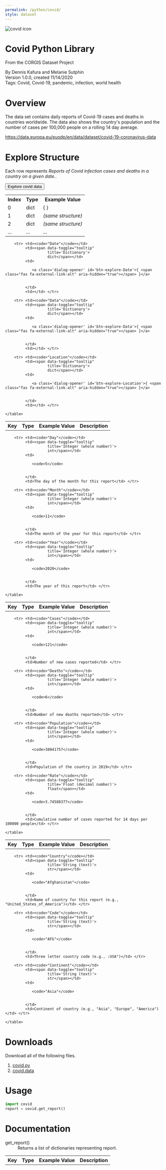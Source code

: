 ```yaml
---
permalink: /python/covid/
style: dataset
---
```




<img class="img-thumbnail float-right"
     src="/images/datasets/covid-corgis-image.png"
     alt="covid icon"
     role="presentation">

# Covid Python Library

<p class='lead'>From the CORGIS Dataset Project</p>

<span class='text-muted'>By Dennis Kafura and Melanie Sutphin</span><br>
<span class='text-muted'>Version 1.0.0, created 11/14/2020</span><br>
<span class='text-muted'>Tags: Covid, Covid-19, pandemic, infection, world health</span>

# Overview

The data set contains daily reports of Covid-19 cases and deaths in countries worldwide. The data also shows the country's population and the number of cases per 100,000 people on a rolling 14 day average. 


<https://data.europa.eu/euodp/en/data/dataset/covid-19-coronavirus-data>




# Explore Structure

Each row represents *Reports of Covid infection cases and deaths in a country on a given date.*.



<button type='button'
        class='btn btn-info'
        id='btn-explore'>Explore covid data</button>

<script>
$(document).ready(function() {
    $("#btn-explore").click(function() {
        $( "#explore" ).dialog("open")
                       .css({'max-height':"400px", overflow:"auto"});
        $('.ui-dialog :button').blur();
    });
});
</script>

<div id='explore' title='List'>
    <table class='table table-condensed table-striped table-bordered' >
        <tr> <th>Index</th> <th>Type</th> <th>Example Value</th></tr>
        <tr> <td>0</td>
             <td>dict</td>
             <td><a class='dialog-opener' id='btn-explore-'>{ <span class="fas fa-external-link-alt" aria-hidden="true"></span> }</a></td>
        </tr>
        <tr> <td>1</td> <td>dict</td> <td><em>(same structure)</em></td></tr>
        <tr> <td>2</td> <td>dict</td> <td><em>(same structure)</em></td></tr>
        <tr> <td>...</td> <td>...</td> <td>...</td></tr>
    </table>
</div>

<script>
$(document).ready(function() {
    $( "#explore" ).dialog({
      autoOpen: false,
      width: 'auto',
      create: function (event, ui) {
        // Set max-width
        $(this).parent().css("maxWidth", "600px");
      }
    });
    $("#btn-explore-").click(function() {
        $( "#explore-" ).dialog("open").css({'max-height':"400px", overflow:"auto"});
        $('.ui-dialog :button').blur();
    });
});
</script>


<div id='explore-' title='Dictionary (3 keys)'>
    <table class='table table-sm table-striped table-bordered' >
        <tr> <th>Key</th> <th>Type</th> <th>Example Value</th> <th>Description</th></tr>
        
        <tr> <td><code>"Date"</code></td>
             <td><span data-toggle="tooltip"
                       title='Dictionary'>
                       dict</span></td> 
             <td>
             
                <a class='dialog-opener' id='btn-explore-Date'>{ <span class="fas fa-external-link-alt" aria-hidden="true"></span> }</a>
             
                
             </td> 
             <td></td> </tr>
        
        <tr> <td><code>"Data"</code></td>
             <td><span data-toggle="tooltip"
                       title='Dictionary'>
                       dict</span></td> 
             <td>
             
                <a class='dialog-opener' id='btn-explore-Data'>{ <span class="fas fa-external-link-alt" aria-hidden="true"></span> }</a>
             
                
             </td> 
             <td></td> </tr>
        
        <tr> <td><code>"Location"</code></td>
             <td><span data-toggle="tooltip"
                       title='Dictionary'>
                       dict</span></td> 
             <td>
             
                <a class='dialog-opener' id='btn-explore-Location'>{ <span class="fas fa-external-link-alt" aria-hidden="true"></span> }</a>
             
                
             </td> 
             <td></td> </tr>
        
    </table>
</div>

    

    

    

<script>
$(document).ready(function() {
    $( "#explore-" ).dialog({
      autoOpen: false,
      width: 'auto',
      create: function (event, ui) {
        // Set max-width
        $(this).parent().css("maxWidth", "600px");
      }
    });
    
    $("#btn-explore-Date").click(function() {
        $( "#explore-Date" ).dialog("open").css({'max-height':"400px", overflow:"auto"});;
        $('.ui-dialog :button').blur();
    });
        
    
    $("#btn-explore-Data").click(function() {
        $( "#explore-Data" ).dialog("open").css({'max-height':"400px", overflow:"auto"});;
        $('.ui-dialog :button').blur();
    });
        
    
    $("#btn-explore-Location").click(function() {
        $( "#explore-Location" ).dialog("open").css({'max-height':"400px", overflow:"auto"});;
        $('.ui-dialog :button').blur();
    });
        
    
});
</script>

<div id='explore-Date' title='Dictionary (3 keys)'>
    <table class='table table-sm table-striped table-bordered' >
        <tr> <th>Key</th> <th>Type</th> <th>Example Value</th> <th>Description</th></tr>
        
        <tr> <td><code>"Day"</code></td>
             <td><span data-toggle="tooltip"
                       title='Integer (whole number)'>
                       int</span></td> 
             <td>
             
                <code>5</code>
             
                
             </td> 
             <td>The day of the month for this report</td> </tr>
        
        <tr> <td><code>"Month"</code></td>
             <td><span data-toggle="tooltip"
                       title='Integer (whole number)'>
                       int</span></td> 
             <td>
             
                <code>11</code>
             
                
             </td> 
             <td>The month of the year for this report</td> </tr>
        
        <tr> <td><code>"Year"</code></td>
             <td><span data-toggle="tooltip"
                       title='Integer (whole number)'>
                       int</span></td> 
             <td>
             
                <code>2020</code>
             
                
             </td> 
             <td>The year of this report</td> </tr>
        
    </table>
</div>

    

    

    

<script>
$(document).ready(function() {
    $( "#explore-Date" ).dialog({
      autoOpen: false,
      width: 'auto',
      create: function (event, ui) {
        // Set max-width
        $(this).parent().css("maxWidth", "600px");
      }
    });
    
    $("#btn-explore-Date-Day").click(function() {
        $( "#explore-Date-Day" ).dialog("open").css({'max-height':"400px", overflow:"auto"});;
        $('.ui-dialog :button').blur();
    });
        
    
    $("#btn-explore-Date-Month").click(function() {
        $( "#explore-Date-Month" ).dialog("open").css({'max-height':"400px", overflow:"auto"});;
        $('.ui-dialog :button').blur();
    });
        
    
    $("#btn-explore-Date-Year").click(function() {
        $( "#explore-Date-Year" ).dialog("open").css({'max-height':"400px", overflow:"auto"});;
        $('.ui-dialog :button').blur();
    });
        
    
});
</script>

<div id='explore-Data' title='Dictionary (4 keys)'>
    <table class='table table-sm table-striped table-bordered' >
        <tr> <th>Key</th> <th>Type</th> <th>Example Value</th> <th>Description</th></tr>
        
        <tr> <td><code>"Cases"</code></td>
             <td><span data-toggle="tooltip"
                       title='Integer (whole number)'>
                       int</span></td> 
             <td>
             
                <code>121</code>
             
                
             </td> 
             <td>Number of new cases reported</td> </tr>
        
        <tr> <td><code>"Deaths"</code></td>
             <td><span data-toggle="tooltip"
                       title='Integer (whole number)'>
                       int</span></td> 
             <td>
             
                <code>6</code>
             
                
             </td> 
             <td>Number of new deaths reported</td> </tr>
        
        <tr> <td><code>"Population"</code></td>
             <td><span data-toggle="tooltip"
                       title='Integer (whole number)'>
                       int</span></td> 
             <td>
             
                <code>38041757</code>
             
                
             </td> 
             <td>Population of the country in 2019</td> </tr>
        
        <tr> <td><code>"Rate"</code></td>
             <td><span data-toggle="tooltip"
                       title='Float (decimal number)'>
                       float</span></td> 
             <td>
             
                <code>3.74588377</code>
             
                
             </td> 
             <td>Cumulative number of cases reported for 14 days per 100000 people</td> </tr>
        
    </table>
</div>

    

    

    

    

<script>
$(document).ready(function() {
    $( "#explore-Data" ).dialog({
      autoOpen: false,
      width: 'auto',
      create: function (event, ui) {
        // Set max-width
        $(this).parent().css("maxWidth", "600px");
      }
    });
    
    $("#btn-explore-Data-Cases").click(function() {
        $( "#explore-Data-Cases" ).dialog("open").css({'max-height':"400px", overflow:"auto"});;
        $('.ui-dialog :button').blur();
    });
        
    
    $("#btn-explore-Data-Deaths").click(function() {
        $( "#explore-Data-Deaths" ).dialog("open").css({'max-height':"400px", overflow:"auto"});;
        $('.ui-dialog :button').blur();
    });
        
    
    $("#btn-explore-Data-Population").click(function() {
        $( "#explore-Data-Population" ).dialog("open").css({'max-height':"400px", overflow:"auto"});;
        $('.ui-dialog :button').blur();
    });
        
    
    $("#btn-explore-Data-Rate").click(function() {
        $( "#explore-Data-Rate" ).dialog("open").css({'max-height':"400px", overflow:"auto"});;
        $('.ui-dialog :button').blur();
    });
        
    
});
</script>

<div id='explore-Location' title='Dictionary (3 keys)'>
    <table class='table table-sm table-striped table-bordered' >
        <tr> <th>Key</th> <th>Type</th> <th>Example Value</th> <th>Description</th></tr>
        
        <tr> <td><code>"Country"</code></td>
             <td><span data-toggle="tooltip"
                       title='String (text)'>
                       str</span></td> 
             <td>
             
                <code>"Afghanistan"</code>
             
                
             </td> 
             <td>Name of country for this report (e.g., "United_States_of_America")</td> </tr>
        
        <tr> <td><code>"Code"</code></td>
             <td><span data-toggle="tooltip"
                       title='String (text)'>
                       str</span></td> 
             <td>
             
                <code>"AFG"</code>
             
                
             </td> 
             <td>Three letter country code (e.g., :USA")</td> </tr>
        
        <tr> <td><code>"Continent"</code></td>
             <td><span data-toggle="tooltip"
                       title='String (text)'>
                       str</span></td> 
             <td>
             
                <code>"Asia"</code>
             
                
             </td> 
             <td>Continent of country (e.g., "Asia", "Europe", "America")</td> </tr>
        
    </table>
</div>

    

    

    

<script>
$(document).ready(function() {
    $( "#explore-Location" ).dialog({
      autoOpen: false,
      width: 'auto',
      create: function (event, ui) {
        // Set max-width
        $(this).parent().css("maxWidth", "600px");
      }
    });
    
    $("#btn-explore-Location-Country").click(function() {
        $( "#explore-Location-Country" ).dialog("open").css({'max-height':"400px", overflow:"auto"});;
        $('.ui-dialog :button').blur();
    });
        
    
    $("#btn-explore-Location-Code").click(function() {
        $( "#explore-Location-Code" ).dialog("open").css({'max-height':"400px", overflow:"auto"});;
        $('.ui-dialog :button').blur();
    });
        
    
    $("#btn-explore-Location-Continent").click(function() {
        $( "#explore-Location-Continent" ).dialog("open").css({'max-height':"400px", overflow:"auto"});;
        $('.ui-dialog :button').blur();
    });
        
    
});
</script>


# Downloads

Download all of the following files.

1. <a href='../../datasets/python/covid/covid.py' download>covid.py <span class="fas fa-download"></span></a>
2. <a href='../../datasets/python/covid/covid.data' download>covid.data <span class="fas fa-download"></span></a>

# Usage

```python
import covid
report = covid.get_report()
```

# Documentation

<dl>
    <dt><span>get_report()</span></dt>
    <dd>Returns a list of dictionaries representing report.</dd>
</dl>